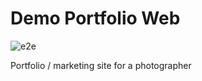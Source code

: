 # Demo Portfolio Web

![e2e](https://github.com/Ariador1987/portfolio-web/actions/workflows/playwright.yaml/badge.svg)

Portfolio / marketing site for a photographer
